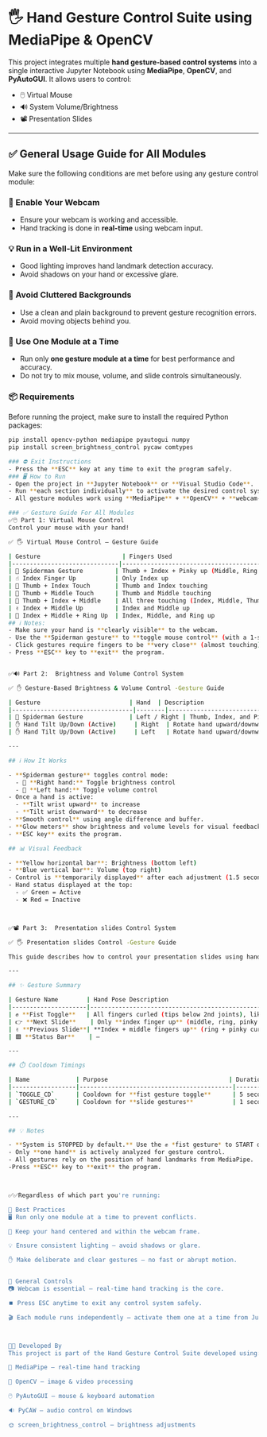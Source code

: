 # 🖐️ Hand Gesture Control Suite using MediaPipe & OpenCV

This project integrates multiple **hand gesture-based control systems** into a single interactive Jupyter Notebook using **MediaPipe**, **OpenCV**, and **PyAutoGUI**. It allows users to control:

- 🖱️ Virtual Mouse  
- 🔊 System Volume/Brightness  
- 📽️ Presentation Slides

---

## ✅ General Usage Guide for All Modules

Make sure the following conditions are met before using any gesture control module:

### 🎥 Enable Your Webcam
- Ensure your webcam is working and accessible.
- Hand tracking is done in **real-time** using webcam input.

### 💡 Run in a Well-Lit Environment
- Good lighting improves hand landmark detection accuracy.
- Avoid shadows on your hand or excessive glare.

### 🧹 Avoid Cluttered Backgrounds
- Use a clean and plain background to prevent gesture recognition errors.
- Avoid moving objects behind you.

### 🧩 Use One Module at a Time
- Run only **one gesture module at a time** for best performance and accuracy.
- Do not try to mix mouse, volume, and slide controls simultaneously.
### 📦 Requirements

Before running the project, make sure to install the required Python packages:
```bash
pip install opencv-python mediapipe pyautogui numpy
pip install screen_brightness_control pycaw comtypes

### ⛔ Exit Instructions
- Press the **ESC** key at any time to exit the program safely.
### 🖥️ How to Run
- Open the project in **Jupyter Notebook** or **Visual Studio Code**.
- Run **each section individually** to activate the desired control system.
- All gesture modules work using **MediaPipe** + **OpenCV** + **webcam-based real-time hand tracking**.

### ✅ Gesture Guide For All Modules
✅🖱️ Part 1: Virtual Mouse Control
Control your mouse with your hand!

✅ 🖐️ Virtual Mouse Control – Gesture Guide

| Gesture                       | Fingers Used                                | Description                       | Action               |
|------------------------------|---------------------------------------------|-----------------------------------|----------------------|
| 🤘 Spiderman Gesture         | Thumb + Index + Pinky up (Middle, Ring down) | Toggle mouse control (on/off)     | 🖱️ Enable/Disable mouse movement |
| ☝️ Index Finger Up           | Only Index up                                | Move mouse cursor                 | 🖱️ Cursor follows index tip     |
| 🤏 Thumb + Index Touch       | Thumb and Index touching                     | Perform Left Click                | 🖱️ Left-click       |
| 🤏 Thumb + Middle Touch      | Thumb and Middle touching                    | Perform Right Click               | 🖱️ Right-click      |
| 🤏 Thumb + Index + Middle    | All three touching (Index, Middle, Thumb)    | Perform Double Click              | 🖱️ Double-click     |
| ✌️ Index + Middle Up         | Index and Middle up                          | Scroll Up                         | ⬆️ Scroll content up |
| 🖖 Index + Middle + Ring Up  | Index, Middle, and Ring up                   | Scroll Down                       | ⬇️ Scroll content down |
## ℹ️ Notes:
- Make sure your hand is **clearly visible** to the webcam.
- Use the **Spiderman gesture** to **toggle mouse control** (with a 1-second cooldown).
- Click gestures require fingers to be **very close** (almost touching).
- Press **ESC** key to **exit** the program.


✅🔊 Part 2:  Brightness and Volume Control System

✅ ✋ Gesture-Based Brightness & Volume Control -Gesture Guide

| Gesture                         | Hand  | Description                                            | Action                            |
|----------------------------------|--------|--------------------------------------------------------|-----------------------------------|
| 🤘 Spiderman Gesture             | Left / Right | Thumb, Index, and Pinky up (others down)                 | Toggle control (Left = Volume, Right = Brightness) |
| ✋ Hand Tilt Up/Down (Active)     | Right  | Rotate hand upward/downward when active                | Increase / Decrease Brightness    |
| ✋ Hand Tilt Up/Down (Active)     | Left   | Rotate hand upward/downward when active                | Increase / Decrease Volume        |

---

## ℹ️ How It Works

- **Spiderman gesture** toggles control mode:
  - 🫱 **Right hand:** Toggle brightness control
  - 🫲 **Left hand:** Toggle volume control
- Once a hand is active:
  - **Tilt wrist upward** to increase
  - **Tilt wrist downward** to decrease
- **Smooth control** using angle difference and buffer.
- **Glow meters** show brightness and volume levels for visual feedback.
- **ESC key** exits the program.

## 📊 Visual Feedback

- **Yellow horizontal bar**: Brightness (bottom left)
- **Blue vertical bar**: Volume (top right)
- Control is **temporarily displayed** after each adjustment (1.5 seconds)
- Hand status displayed at the top:
  - ✅ Green = Active
  - ❌ Red = Inactive



✅📽️ Part 3:  Presentation slides Control System

✅ 🖐️ Presentation slides Control -Gesture Guide

This guide describes how to control your presentation slides using hand gestures powered by MediaPipe and OpenCV.

---

## ✨ Gesture Summary

| Gesture Name        | Hand Pose Description                                                                 | Action Triggered              | When It Works                         |
|---------------------|----------------------------------------------------------------------------------------|-------------------------------|----------------------------------------|
| ✊ **Fist Toggle**   | All fingers curled (tips below 2nd joints), like a closed fist                        | Toggle START/STOP system      | Only when **one hand is detected** + cooldown (5s) |
| 👉 **Next Slide**    | Only **index finger up** (middle, ring, pinky curled)                                 | Go to **next** slide (`→`)    | Only when system is **STARTED**       |
| ✌️ **Previous Slide**| **Index + middle fingers up** (ring + pinky curled)                                   | Go to **previous** slide (`←`)| Only when system is **STARTED**       |
| 🟩 **Status Bar**    | —                                                                                      | Displays `STARTED` (green) or `STOPPED` (red) | Always visible              |

---

## ⏱️ Cooldown Timings

| Name             | Purpose                                  | Duration     |
|------------------|-------------------------------------------|--------------|
| `TOGGLE_CD`      | Cooldown for **fist gesture toggle**      | 5 seconds    |
| `GESTURE_CD`     | Cooldown for **slide gestures**           | 1 second     |

---

## 💡 Notes

- **System is STOPPED by default.** Use the ✊ *fist gesture* to START or STOP it.
- Only **one hand** is actively analyzed for gesture control.
- All gestures rely on the position of hand landmarks from MediaPipe.
-Press **ESC** key to **exit** the program.



✅✅Regardless of which part you're running:

🧠 Best Practices
🖥️ Run only one module at a time to prevent conflicts.

🎯 Keep your hand centered and within the webcam frame.

💡 Ensure consistent lighting — avoid shadows or glare.

✋ Make deliberate and clear gestures — no fast or abrupt motion.


🔁 General Controls
📷 Webcam is essential — real-time hand tracking is the core.

⏹️ Press ESC anytime to exit any control system safely.

🎬 Each module runs independently — activate them one at a time from Jupyter Notebook or VS Code.



👨‍💻 Developed By
This project is part of the Hand Gesture Control Suite developed using:

🧠 MediaPipe – real-time hand tracking

🧰 OpenCV – image & video processing

🖱️ PyAutoGUI – mouse & keyboard automation

🔉 PyCAW – audio control on Windows

🌞 screen_brightness_control – brightness adjustments





